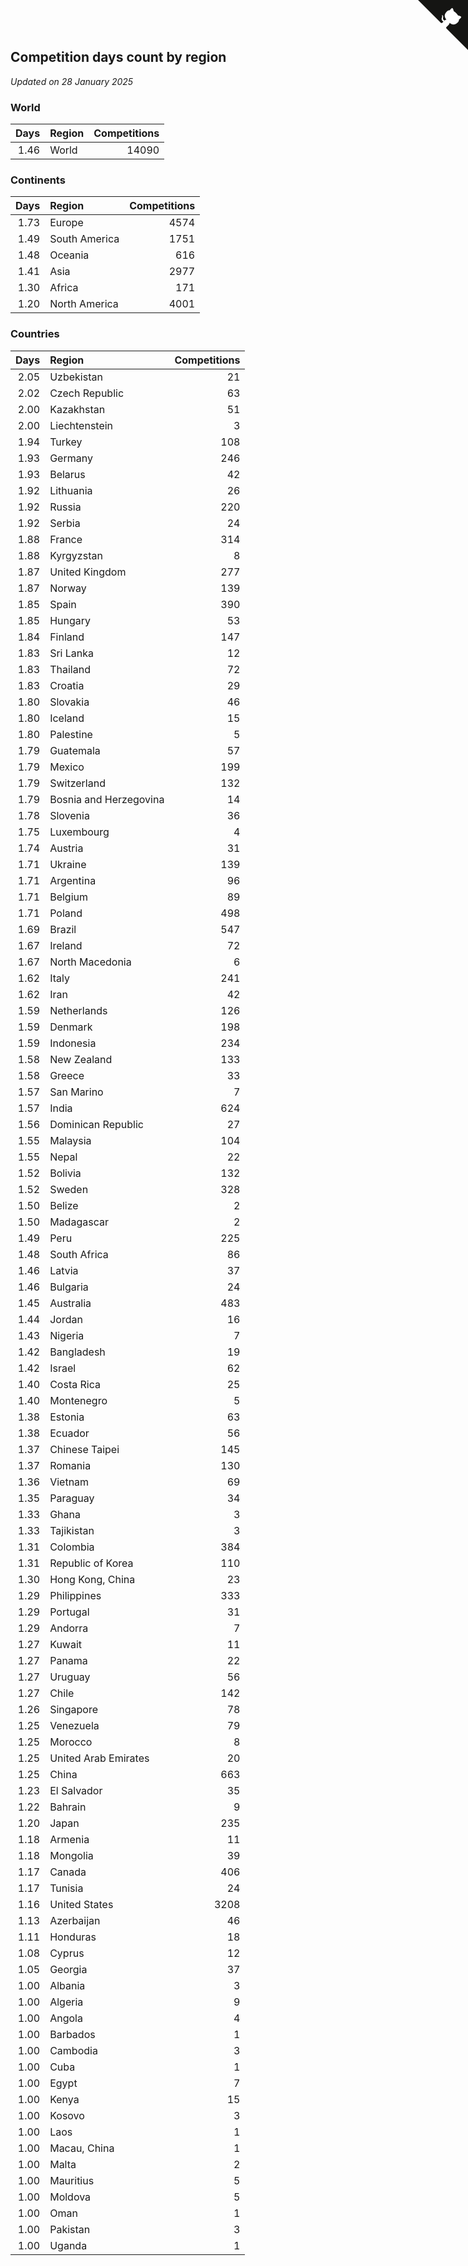 ## Competition days count by region

*Updated on 28 January 2025*


### World

| Days | Region | Competitions |
| ---: | :--- | ---: |
| 1.46 | World | 14090 |

### Continents

| Days | Region | Competitions |
| ---: | :--- | ---: |
| 1.73 | Europe | 4574 |
| 1.49 | South America | 1751 |
| 1.48 | Oceania | 616 |
| 1.41 | Asia | 2977 |
| 1.30 | Africa | 171 |
| 1.20 | North America | 4001 |

### Countries

| Days | Region | Competitions |
| ---: | :--- | ---: |
| 2.05 | Uzbekistan | 21 |
| 2.02 | Czech Republic | 63 |
| 2.00 | Kazakhstan | 51 |
| 2.00 | Liechtenstein | 3 |
| 1.94 | Turkey | 108 |
| 1.93 | Germany | 246 |
| 1.93 | Belarus | 42 |
| 1.92 | Lithuania | 26 |
| 1.92 | Russia | 220 |
| 1.92 | Serbia | 24 |
| 1.88 | France | 314 |
| 1.88 | Kyrgyzstan | 8 |
| 1.87 | United Kingdom | 277 |
| 1.87 | Norway | 139 |
| 1.85 | Spain | 390 |
| 1.85 | Hungary | 53 |
| 1.84 | Finland | 147 |
| 1.83 | Sri Lanka | 12 |
| 1.83 | Thailand | 72 |
| 1.83 | Croatia | 29 |
| 1.80 | Slovakia | 46 |
| 1.80 | Iceland | 15 |
| 1.80 | Palestine | 5 |
| 1.79 | Guatemala | 57 |
| 1.79 | Mexico | 199 |
| 1.79 | Switzerland | 132 |
| 1.79 | Bosnia and Herzegovina | 14 |
| 1.78 | Slovenia | 36 |
| 1.75 | Luxembourg | 4 |
| 1.74 | Austria | 31 |
| 1.71 | Ukraine | 139 |
| 1.71 | Argentina | 96 |
| 1.71 | Belgium | 89 |
| 1.71 | Poland | 498 |
| 1.69 | Brazil | 547 |
| 1.67 | Ireland | 72 |
| 1.67 | North Macedonia | 6 |
| 1.62 | Italy | 241 |
| 1.62 | Iran | 42 |
| 1.59 | Netherlands | 126 |
| 1.59 | Denmark | 198 |
| 1.59 | Indonesia | 234 |
| 1.58 | New Zealand | 133 |
| 1.58 | Greece | 33 |
| 1.57 | San Marino | 7 |
| 1.57 | India | 624 |
| 1.56 | Dominican Republic | 27 |
| 1.55 | Malaysia | 104 |
| 1.55 | Nepal | 22 |
| 1.52 | Bolivia | 132 |
| 1.52 | Sweden | 328 |
| 1.50 | Belize | 2 |
| 1.50 | Madagascar | 2 |
| 1.49 | Peru | 225 |
| 1.48 | South Africa | 86 |
| 1.46 | Latvia | 37 |
| 1.46 | Bulgaria | 24 |
| 1.45 | Australia | 483 |
| 1.44 | Jordan | 16 |
| 1.43 | Nigeria | 7 |
| 1.42 | Bangladesh | 19 |
| 1.42 | Israel | 62 |
| 1.40 | Costa Rica | 25 |
| 1.40 | Montenegro | 5 |
| 1.38 | Estonia | 63 |
| 1.38 | Ecuador | 56 |
| 1.37 | Chinese Taipei | 145 |
| 1.37 | Romania | 130 |
| 1.36 | Vietnam | 69 |
| 1.35 | Paraguay | 34 |
| 1.33 | Ghana | 3 |
| 1.33 | Tajikistan | 3 |
| 1.31 | Colombia | 384 |
| 1.31 | Republic of Korea | 110 |
| 1.30 | Hong Kong, China | 23 |
| 1.29 | Philippines | 333 |
| 1.29 | Portugal | 31 |
| 1.29 | Andorra | 7 |
| 1.27 | Kuwait | 11 |
| 1.27 | Panama | 22 |
| 1.27 | Uruguay | 56 |
| 1.27 | Chile | 142 |
| 1.26 | Singapore | 78 |
| 1.25 | Venezuela | 79 |
| 1.25 | Morocco | 8 |
| 1.25 | United Arab Emirates | 20 |
| 1.25 | China | 663 |
| 1.23 | El Salvador | 35 |
| 1.22 | Bahrain | 9 |
| 1.20 | Japan | 235 |
| 1.18 | Armenia | 11 |
| 1.18 | Mongolia | 39 |
| 1.17 | Canada | 406 |
| 1.17 | Tunisia | 24 |
| 1.16 | United States | 3208 |
| 1.13 | Azerbaijan | 46 |
| 1.11 | Honduras | 18 |
| 1.08 | Cyprus | 12 |
| 1.05 | Georgia | 37 |
| 1.00 | Albania | 3 |
| 1.00 | Algeria | 9 |
| 1.00 | Angola | 4 |
| 1.00 | Barbados | 1 |
| 1.00 | Cambodia | 3 |
| 1.00 | Cuba | 1 |
| 1.00 | Egypt | 7 |
| 1.00 | Kenya | 15 |
| 1.00 | Kosovo | 3 |
| 1.00 | Laos | 1 |
| 1.00 | Macau, China | 1 |
| 1.00 | Malta | 2 |
| 1.00 | Mauritius | 5 |
| 1.00 | Moldova | 5 |
| 1.00 | Oman | 1 |
| 1.00 | Pakistan | 3 |
| 1.00 | Uganda | 1 |


<a href="https://github.com/jonatanklosko/wca_statistics" class="github-corner" aria-label="View source on Github"><svg width="80" height="80" viewBox="0 0 250 250" style="fill:#151513; color:#fff; position: absolute; top: 0; border: 0; right: 0;" aria-hidden="true"><path d="M0,0 L115,115 L130,115 L142,142 L250,250 L250,0 Z"></path><path d="M128.3,109.0 C113.8,99.7 119.0,89.6 119.0,89.6 C122.0,82.7 120.5,78.6 120.5,78.6 C119.2,72.0 123.4,76.3 123.4,76.3 C127.3,80.9 125.5,87.3 125.5,87.3 C122.9,97.6 130.6,101.9 134.4,103.2" fill="currentColor" style="transform-origin: 130px 106px;" class="octo-arm"></path><path d="M115.0,115.0 C114.9,115.1 118.7,116.5 119.8,115.4 L133.7,101.6 C136.9,99.2 139.9,98.4 142.2,98.6 C133.8,88.0 127.5,74.4 143.8,58.0 C148.5,53.4 154.0,51.2 159.7,51.0 C160.3,49.4 163.2,43.6 171.4,40.1 C171.4,40.1 176.1,42.5 178.8,56.2 C183.1,58.6 187.2,61.8 190.9,65.4 C194.5,69.0 197.7,73.2 200.1,77.6 C213.8,80.2 216.3,84.9 216.3,84.9 C212.7,93.1 206.9,96.0 205.4,96.6 C205.1,102.4 203.0,107.8 198.3,112.5 C181.9,128.9 168.3,122.5 157.7,114.1 C157.9,116.9 156.7,120.9 152.7,124.9 L141.0,136.5 C139.8,137.7 141.6,141.9 141.8,141.8 Z" fill="currentColor" class="octo-body"></path></svg></a><style>.github-corner:hover .octo-arm{animation:octocat-wave 560ms ease-in-out}@keyframes octocat-wave{0%,100%{transform:rotate(0)}20%,60%{transform:rotate(-25deg)}40%,80%{transform:rotate(10deg)}}@media (max-width:500px){.github-corner:hover .octo-arm{animation:none}.github-corner .octo-arm{animation:octocat-wave 560ms ease-in-out}}</style>
